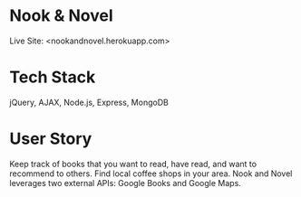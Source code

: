 # Nook & Novel
Live Site: <nookandnovel.herokuapp.com>

# Tech Stack
jQuery, AJAX, Node.js, Express, MongoDB

# User Story
Keep track of books that you want to read, have read, and want to recommend to others. Find local coffee shops in your area. Nook and Novel leverages two external APIs: Google Books and Google Maps.
